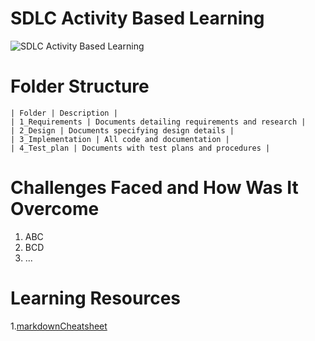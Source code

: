 # SDLC Activity Based Learning

![SDLC Activity Based Learning](https://user-images.githubusercontent.com/94163693/142990435-63d03699-6bfb-48e4-b776-782a0c39bea0.png)

# Folder Structure

    | Folder | Description |
    | 1_Requirements | Documents detailing requirements and research |
    | 2_Design | Documents specifying design details |
    | 3_Implementation | All code and documentation |
    | 4_Test_plan | Documents with test plans and procedures |

# Challenges Faced and How Was It Overcome

1. ABC
2. BCD
3. ...

# Learning Resources

1.[markdownCheatsheet](https://github.com/adam-p/markdown-here/wiki/Markdown-Cheatsheet)
